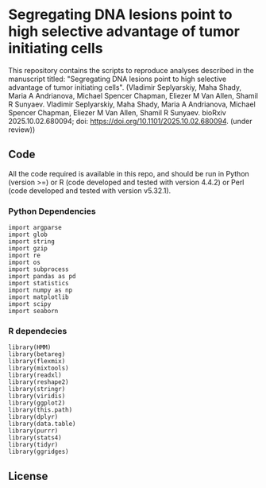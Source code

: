 # Segregating DNA lesions point to high selective advantage of tumor initiating cells
This repository contains the scripts to reproduce analyses described in the manuscript titled: "Segregating DNA lesions point to high selective advantage of tumor initiating cells".
(Vladimir Seplyarskiy, Maha Shady, Maria A Andrianova, Michael Spencer Chapman, Eliezer M Van Allen, Shamil R Sunyaev. Vladimir Seplyarskiy, Maha Shady, Maria A Andrianova, Michael Spencer Chapman, Eliezer M Van Allen, Shamil R Sunyaev. bioRxiv 2025.10.02.680094; doi: https://doi.org/10.1101/2025.10.02.680094. (under review))
## Code
All the code required is available in this repo, and should be run in Python (version >=) or R (code developed and tested with version 4.4.2) or Perl (code developed and tested with version v5.32.1). 
### Python Dependencies
```
import argparse
import glob
import string
import gzip
import re
import os
import subprocess
import pandas as pd
import statistics
import numpy as np
import matplotlib
import scipy
import seaborn
```
### R dependecies
```
library(HMM)
library(betareg)
library(flexmix)
library(mixtools)
library(readxl)
library(reshape2)
library(stringr)
library(viridis)
library(ggplot2)
library(this.path)
library(dplyr)
library(data.table)
library(purrr)
library(stats4)
library(tidyr)
library(ggridges)

```
## License
